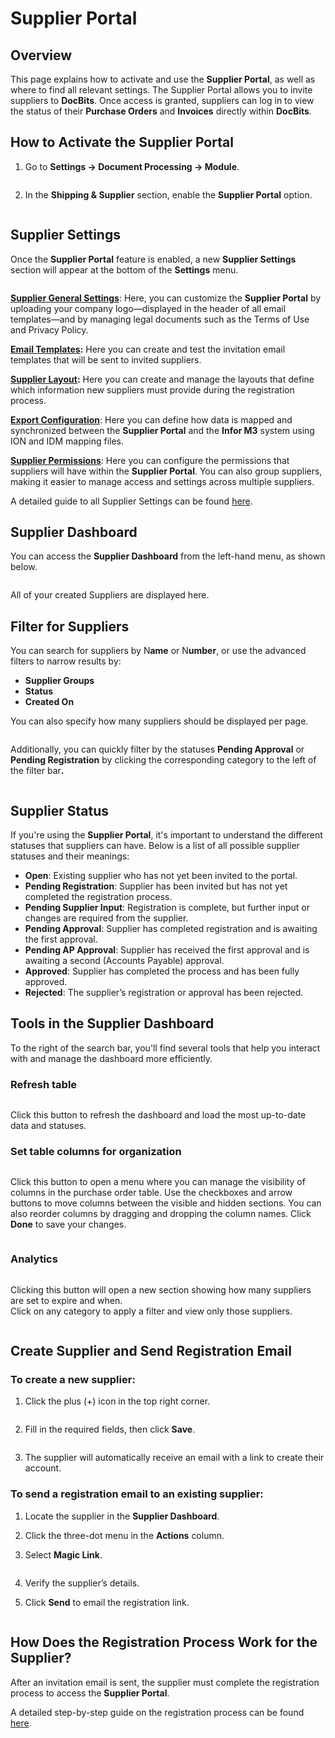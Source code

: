 # Supplier Portal

## Overview

This page explains how to activate and use the **Supplier Portal**, as well as where to find all relevant settings. The Supplier Portal allows you to invite suppliers to **DocBits**. Once access is granted, suppliers can log in to view the status of their **Purchase Orders** and **Invoices** directly within **DocBits**.

## How to Activate the Supplier Portal

1.  Go to **Settings → Document Processing → Module**.

    <figure><img src="../../../.gitbook/assets/settings_module.png" alt=""><figcaption></figcaption></figure>
2.  In the **Shipping & Supplier** section, enable the **Supplier Portal** option.

    <figure><img src="../../../.gitbook/assets/supplier_portal_1.png" alt=""><figcaption></figcaption></figure>

## Supplier Settings

Once the **Supplier Portal** feature is enabled, a new **Supplier Settings** section will appear at the bottom of the **Settings** menu.

<figure><img src="../../../.gitbook/assets/settings_suppplier_settings.png" alt=""><figcaption></figcaption></figure>

[**Supplier General Settings**](../../settings/supplier-setting/supplier-general-settings.md): Here, you can customize the **Supplier Portal** by uploading your company logo—displayed in the header of all email templates—and by managing legal documents such as the Terms of Use and Privacy Policy.

[**Email Templates**](../../settings/supplier-setting/editing-email-templates.md)**:** Here you can create and test the invitation email templates that will be sent to invited suppliers.

[**Supplier Layout**](../../settings/supplier-setting/supplier-layout.md)**:** Here you can create and manage the layouts that define which information new suppliers must provide during the registration process.

[**Export Configuration**](../../settings/supplier-setting/export-configuration-for-supplier-portal-for-m3.md): Here you can define how data is mapped and synchronized between the **Supplier Portal** and the **Infor M3** system using ION and IDM mapping files.

[**Supplier Permissions**](../../settings/supplier-setting/supplier-permissions.md): Here you can configure the permissions that suppliers will have within the **Supplier Portal**. You can also group suppliers, making it easier to manage access and settings across multiple suppliers.

A detailed guide to all Supplier Settings can be found [here](../../settings/supplier-setting/).

## Supplier Dashboard <a href="#supplier-permissions" id="supplier-permissions"></a>

You can access the **Supplier Dashboard** from the left-hand menu, as shown below.

<figure><img src="../../../.gitbook/assets/supplier_portal_2.png" alt=""><figcaption></figcaption></figure>

All of your created Suppliers are displayed here.



## Filter for Suppliers

You can search for suppliers by N**ame** or N**umber**, or use the advanced filters to narrow results by:

* **Supplier Groups**
* **Status**
* **Created On**

You can also specify how many suppliers should be displayed per page.

<figure><img src="../../../.gitbook/assets/supplier_portal_9.png" alt=""><figcaption></figcaption></figure>

Additionally, you can quickly filter by the statuses **Pending Approval** or **Pending Registration** by clicking the corresponding category to the left of the filter ba&#x72;**.**

<figure><img src="../../../.gitbook/assets/supplier_portal_10.png" alt=""><figcaption></figcaption></figure>

## Supplier Status

If you're using the **Supplier Portal**, it's important to understand the different statuses that suppliers can have. Below is a list of all possible supplier statuses and their meanings:

* **Open**: Existing supplier who has not yet been invited to the portal.
* **Pending Registration**: Supplier has been invited but has not yet completed the registration process.
* **Pending Supplier Input**: Registration is complete, but further input or changes are required from the supplier.
* **Pending Approval**: Supplier has completed registration and is awaiting the first approval.
* **Pending AP Approval**: Supplier has received the first approval and is awaiting a second (Accounts Payable) approval.
* **Approved**: Supplier has completed the process and has been fully approved.
* **Rejected**: The supplier’s registration or approval has been rejected.

## Tools in the Supplier Dashboard

To the right of the search bar, you'll find several tools that help you interact with and manage the dashboard more efficiently.

### Refresh table <a href="#refresh-table" id="refresh-table"></a>

<figure><img src="../../../.gitbook/assets/supplier_portal_3.png" alt=""><figcaption></figcaption></figure>

Click this button to refresh the dashboard and load the most up-to-date data and statuses.

### Set table columns for organization <a href="#set-table-columns-for-organization" id="set-table-columns-for-organization"></a>

<figure><img src="../../../.gitbook/assets/supplier_portal_4.png" alt=""><figcaption></figcaption></figure>

Click this button to open a menu where you can manage the visibility of columns in the purchase order table. Use the checkboxes and arrow buttons to move columns between the visible and hidden sections. You can also reorder columns by dragging and dropping the column names. Click **Done** to save your changes.

<figure><img src="../../../.gitbook/assets/supplier_portal_7.png" alt=""><figcaption></figcaption></figure>

### Analytics <a href="#analytics" id="analytics"></a>

<figure><img src="../../../.gitbook/assets/supplier_portal_5.png" alt=""><figcaption></figcaption></figure>

Clicking this button will open a new section showing how many suppliers are set to expire and when.\
Click on any category to apply a filter and view only those suppliers.

<figure><img src="../../../.gitbook/assets/supplier_portal_8.png" alt=""><figcaption></figcaption></figure>

## Create Supplier and Send Registration Email

### **To create a new supplier:**

1.  Click the plus (+) icon in the top right corner.

    <figure><img src="../../../.gitbook/assets/supplier_portal_6.png" alt=""><figcaption></figcaption></figure>
2.  Fill in the required fields, then click **Save**.

    <figure><img src="../../../.gitbook/assets/supplier_portal_11.png" alt=""><figcaption></figcaption></figure>
3. The supplier will automatically receive an email with a link to create their account.

### **To send a registration email to an existing supplier:**

1. Locate the supplier in the **Supplier Dashboard**.
2. Click the three-dot menu in the **Actions** column.
3.  Select **Magic Link**.

    <figure><img src="../../../.gitbook/assets/supplier_portal_12.png" alt=""><figcaption></figcaption></figure>
4. Verify the supplier’s details.
5.  Click **Send** to email the registration link.

    <figure><img src="../../../.gitbook/assets/supplier_portal_13.png" alt=""><figcaption></figcaption></figure>

## How Does the Registration Process Work for the Supplier?

After an invitation email is sent, the supplier must complete the registration process to access the **Supplier Portal**.

A detailed step-by-step guide on the registration process can be found [here](supplier-registration.md).
